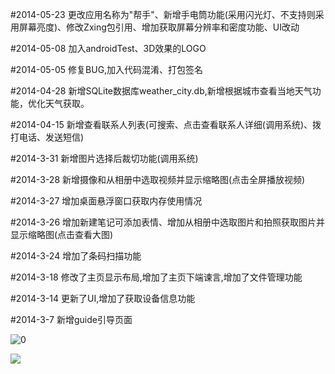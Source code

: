 #2014-05-23
更改应用名称为"帮手"、新增手电筒功能(采用闪光灯、不支持则采用屏幕亮度)、修改Zxing包引用、增加获取屏幕分辨率和密度功能、UI改动

#2014-05-08
加入androidTest、3D效果的LOGO

#2014-05-05
修复BUG,加入代码混淆、打包签名

#2014-04-28
新增SQLite数据库weather_city.db,新增根据城市查看当地天气功能，优化天气获取。

#2014-04-15
新增查看联系人列表(可搜索、点击查看联系人详细(调用系统)、拨打电话、发送短信)

#2014-3-31
新增图片选择后裁切功能(调用系统)

#2014-3-28
新增摄像和从相册中选取视频并显示缩略图(点击全屏播放视频)

#2014-3-27
增加桌面悬浮窗口获取内存使用情况

#2014-3-26
增加新建笔记可添加表情、增加从相册中选取图片和拍照获取图片并显示缩略图(点击查看大图)

#2014-3-24
增加了条码扫描功能

#2014-3-18
修改了主页显示布局,增加了主页下端谏言,增加了文件管理功能

#2014-3-14
更新了UI,增加了获取设备信息功能

#2014-3-7
新增guide引导页面













![0](http://ued.taobao.org/blog/wp-content/themes/taobaoued/images/logo.png)

<img src="http://ued.taobao.org/blog/wp-content/themes/taobaoued/images/logo.png" />